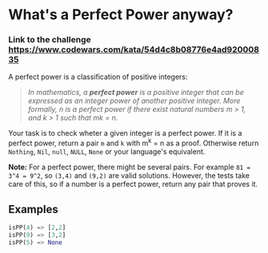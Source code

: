 # What's a Perfect Power anyway?

### Link to the challenge https://www.codewars.com/kata/54d4c8b08776e4ad92000835

A perfect power is a classification of positive integers:

> *In mathematics, a **perfect power** is a positive integer that can be expressed as an integer power of another positive integer. More formally, n is a perfect power if there exist natural numbers m > 1, and k > 1 such that mk = n.*

Your task is to check wheter a given integer is a perfect power. If it is a perfect power, return a pair `m` and `k` with m<sup>k</sup> = n as a proof. Otherwise return `Nothing`, `Nil`, `null`, `NULL`, `None` or your language's equivalent.

**Note:** For a perfect power, there might be several pairs. For example `81 = 3^4 = 9^2`, so `(3,4)` and `(9,2)` are valid solutions. However, the tests take care of this, so if a number is a perfect power, return any pair that proves it.

## Examples

```python
isPP(4) => [2,2]
isPP(9) => [3,2]
isPP(5) => None
```
